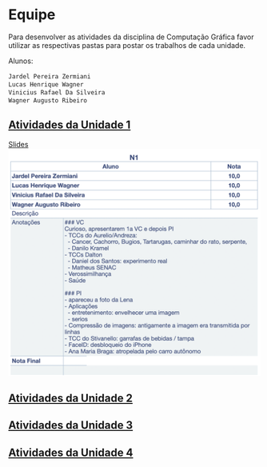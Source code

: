 # Equipe

Para desenvolver as atividades da disciplina de Computação Gráfica favor utilizar as respectivas pastas para postar os trabalhos de cada unidade.  

Alunos:  

    Jardel Pereira Zermiani  
    Lucas Henrique Wagner  
    Vinicius Rafael Da Silveira  
    Wagner Augusto Ribeiro  

## [Atividades da Unidade 1](Unidade1/ "Atividades da Unidade 1")  

[Slides](Unidade1/slides.pdf)  
![Gabarito](Unidade1/atividadeGabarito.png)  

## [Atividades da Unidade 2](Unidade2/ "Atividades da Unidade 2")  

## [Atividades da Unidade 3](Unidade3/ "Atividades da Unidade 3")  

## [Atividades da Unidade 4](Unidade4/ "Atividades da Unidade 4")  
